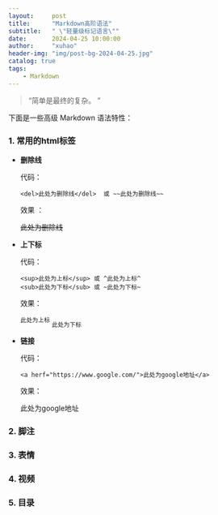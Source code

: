 ```yaml
---
layout:     post
title:      "Markdown高阶语法"
subtitle:   " \"轻量级标记语言\""
date:       2024-04-25 10:00:00
author:     "xuhao"
header-img: "img/post-bg-2024-04-25.jpg"
catalog: true
tags:
    - Markdown
---
```


> “简单是最终的复杂。 ”



下面是一些高级 Markdown 语法特性：



### 1. 常用的html标签

+ **删除线**

  代码：

  ```
  <del>此处为删除线</del>  或 ~~此处为删除线~~
  ```

  效果 ：

  <del>此处为删除线</del>

+ **上下标**

  代码：

  ```
  <sup>此处为上标</sup> 或 ^此处为上标^
  <sub>此处为下标</sub> 或 ~此处为下标~
  ```

  效果：

  <sup>此处为上标</sup>            <sub>此处为下标</sub>      

+ **链接**

  代码：

  ```
  <a herf="https://www.google.com/">此处为google地址</a>
  ```

  效果：

  <a herf="https://www.google.com/">此处为google地址</a>

  

### 2. 脚注

### 3. 表情

### 4. 视频

### 5. 目录
